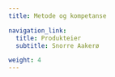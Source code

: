```yaml
---
title: Metode og kompetanse

navigation_link:
  title: Produkteier
  subtitle: Snorre Aakerø

weight: 4
---
```

